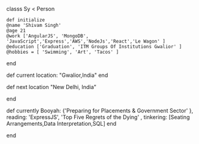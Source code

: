 classs Sy < Person

    def initialize
    @name 'Shivam Singh'
    @age 21
    @work ['AngularJS', 'MongoDB', 'JavaScript','Express','AWS','NodeJs','React','Le Wagon' ] 
    @education ['Graduation', 'ITM Groups Of Institutions Gwalior' ] 
    @hobbies = [ 'Swimming', 'Art', 'Tacos' ]
  end

def current location:
  "Gwalior,India"
end


def next location
  "New Delhi, India"

end



def currently
  Booyah: {'Preparing for Placements & Government Sector' },
  reading: 'ExpressJS', 'Top Five Regrets of the Dying' ,
  tinkering: [Seating Arrangements,Data Interpretation,SQL]
 end
 
end
